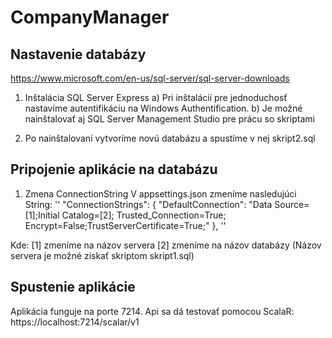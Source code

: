 # CompanyManager

## Nastavenie databázy 
https://www.microsoft.com/en-us/sql-server/sql-server-downloads

1. Inštalácia SQL Server Express 
a) Pri inštalácií pre jednoduchosť nastavíme autentifikáciu na Windows Authentification.
b) Je možné nainštalovať aj SQL Server Management Studio pre prácu so skriptami

2. Po nainštalovaní vytvoríme novú databázu a spustíme v nej skript2.sql

## Pripojenie aplikácie na databázu
1. Zmena ConnectionString
V appsettings.json zmeníme nasledujúci String:
'' "ConnectionStrings": {
    "DefaultConnection": "Data Source=[1];Initial Catalog=[2]; Trusted_Connection=True; Encrypt=False;TrustServerCertificate=True;"
}, ''

Kde:
[1] zmeníme na názov servera 
[2] zmeníme na názov databázy
(Názov servera je možné získať skriptom skript1.sql)

## Spustenie aplikácie
Aplikácia funguje na porte 7214. Api sa dá testovať pomocou ScalaR: https://localhost:7214/scalar/v1
